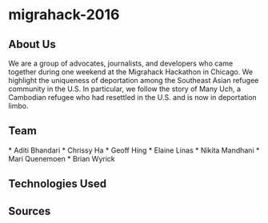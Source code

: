 # migrahack-2016

<h2>About Us</h2>
We are a group of advocates, journalists, and developers who came together during one weekend at the Migrahack Hackathon in Chicago. We highlight the uniqueness of deportation among the Southeast Asian refugee community in the U.S. In particular, we follow the story of Many Uch, a Cambodian refugee who had resettled in the U.S. and is now in deportation limbo.
<p>
<p>
<h2>Team</h2>
* Aditi Bhandari
* Chrissy Ha
* Geoff Hing
* Elaine Linas
* Nikita Mandhani
* Mari Quenemoen
* Brian Wyrick
<p>
<p>
<h2>Technologies Used</h2>
<p>
<p>
<h2>Sources</h2>
